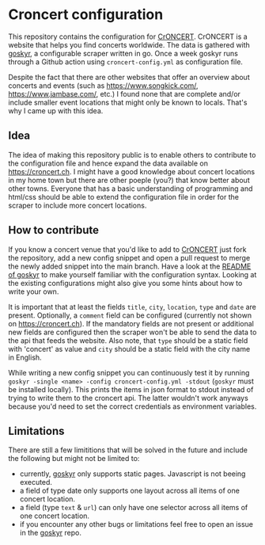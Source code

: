 # Croncert configuration

This repository contains the configuration for [CrONCERT](https://croncert.ch). CrONCERT is a website that helps you find concerts worldwide. The data is gathered with [goskyr](https://github.com/jakopako/goskyr), a configurable
scraper written in go. Once a week goskyr runs through a Github action using `croncert-config.yml` as configuration file.

Despite the fact that there are other websites that offer an overview about concerts and events (such as <https://www.songkick.com/>, <https://www.jambase.com/>, etc.) I found none that are complete and/or include smaller event locations that might only be known to locals. That's why I came up with this idea.

## Idea

The idea of making this repository public is to enable others to contribute to the configuration file and hence expand
the data available on <https://croncert.ch>. I might have a good knowledge about concert locations in my home town but there are other poeple (you?) that know better about other towns. Everyone that has a basic understanding of programming and html/css should be able to extend the configuration file in order for the scraper to include more concert locations.

## How to contribute

If you know a concert venue that you'd like to add to [CrONCERT](https://croncert.ch) just fork the repository, add a new config snippet and open a pull request to merge the newly added snippet into the main branch. Have a look at the [README of goskyr](https://github.com/jakopako/goskyr) to make yourself familiar with the configuration syntax. Looking at the existing configurations might also give you some hints about how to write your own.

It is important that at least the fields `title`, `city`, `location`, `type` and `date` are present. Optionally, a `comment` field can be configured (currently not shown on <https://croncert.ch>). If the mandatory fields are not present or additional new fields are configured then the scraper won't be able to send the data to the api that feeds the website. Also note, that `type` should be a static field with 'concert' as value and `city` should be a static field with the city name in English.

While writing a new config snippet you can continuously test it by running `goskyr -single <name> -config croncert-config.yml -stdout` (`goskyr` must be installed locally). This prints the items in json format to stdout instead of trying to write them to the croncert api. The latter wouldn't work anyways because you'd need to set the correct credentials as environment variables.

## Limitations

There are still a few limititions that will be solved in the future and include the following but might not be limited to:

- currently, [goskyr](https://github.com/jakopako/goskyr) only supports static pages. Javascript is not beeing executed.
- a field of type date only supports one layout across all items of one concert location.
- a field (type `text` & `url`) can only have one selector across all items of one concert location.
- if you encounter any other bugs or limitations feel free to open an issue in the [goskyr](https://github.com/jakopako/goskyr) repo.
